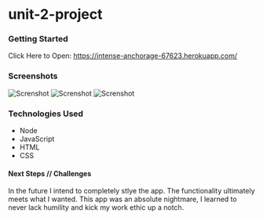 # unit-2-project

### Getting Started
Click Here to Open: https://intense-anchorage-67623.herokuapp.com/

### Screenshots
<img src="https://i.imgur.com/5RFcKrH.png"
     alt="Screnshot"
     style="" />
<img src="https://i.imgur.com/KoLJWAq.png"
     alt="Screnshot"
     style="" />
<img src="https://i.imgur.com/AFeyo2F.png"
     alt="Screnshot"
     style="" />

### Technologies Used
- Node
- JavaScript
- HTML
- CSS

#### Next Steps // Challenges
In the future I intend to completely stlye the app. The functionality ultimately meets what I wanted.
This app was an absolute nightmare, I learned to never lack humility and kick my work ethic up a notch.